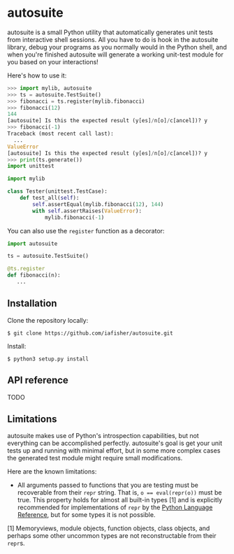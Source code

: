 # autosuite
autosuite is a small Python utility that automatically generates unit tests from interactive shell
sessions. All you have to do is hook in the autosuite library, debug your programs as you normally
would in the Python shell, and when you're finished autosuite will generate a working unit-test
module for you based on your interactions!

Here's how to use it:

```python
>>> import mylib, autosuite
>>> ts = autosuite.TestSuite()
>>> fibonacci = ts.register(mylib.fibonacci)
>>> fibonacci(12)
144
[autosuite] Is this the expected result (y[es]/n[o]/c[ancel])? y
>>> fibonacci(-1)
Traceback (most recent call last):
  ...
ValueError
[autosuite] Is this the expected result (y[es]/n[o]/c[ancel])? y
>>> print(ts.generate())
import unittest

import mylib

class Tester(unittest.TestCase):
    def test_all(self):
        self.assertEqual(mylib.fibonacci(12), 144)
        with self.assertRaises(ValueError):
            mylib.fibonacci(-1)
```

You can also use the `register` function as a decorator:

```python
import autosuite

ts = autosuite.TestSuite()

@ts.register
def fibonacci(n):
   ...
```

## Installation
Clone the repository locally:

```
$ git clone https://github.com/iafisher/autosuite.git
```

Install:
```
$ python3 setup.py install
```

## API reference
TODO

## Limitations
autosuite makes use of Python's introspection capabilities, but not everything can be accomplished
perfectly. autosuite's goal is get your unit tests up and running with minimal effort, but in some
more complex cases the generated test module might require small modifications.

Here are the known limitations:

- All arguments passed to functions that you are testing must be recoverable from their `repr`
  string. That is, `o == eval(repr(o))` must be true. This property holds for almost all built-in
  types [1] and is explicitly recommended for implementations of `repr` by the
  [Python Language Reference](https://docs.python.org/3.5/reference/datamodel.html#object.__repr__),
  but for some types it is not possible.

[1] Memoryviews, module objects, function objects, class objects, and perhaps some other uncommon
    types are not reconstructable from their `repr`s.
